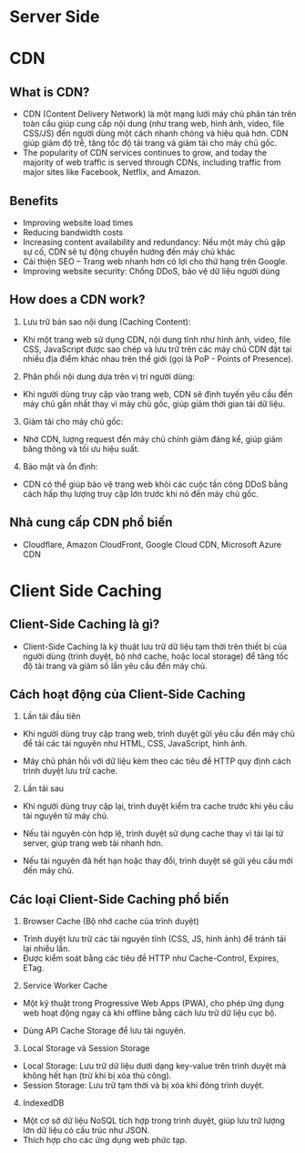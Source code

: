 # Server Side
# CDN 
## What is CDN?
-  CDN (Content Delivery Network) là một mạng lưới máy chủ phân tán trên toàn cầu giúp cung cấp nội dung (như trang web, hình ảnh, video, file CSS/JS) đến người dùng một cách nhanh chóng và hiệu quả hơn. CDN giúp giảm độ trễ, tăng tốc độ tải trang và giảm tải cho máy chủ gốc.
-  The popularity of CDN services continues to grow, and today the majority of web traffic is served through CDNs, including traffic from major sites like Facebook, Netflix, and Amazon.

## Benefits

- Improving website load times
- Reducing bandwidth costs
- Increasing content availability and redundancy: Nếu một máy chủ gặp sự cố, CDN sẽ tự động chuyển hướng đến máy chủ khác
- Cải thiện SEO – Trang web nhanh hơn có lợi cho thứ hạng trên Google.
- Improving website security: Chống DDoS, bảo vệ dữ liệu người dùng

## How does a CDN work?
1. Lưu trữ bản sao nội dung (Caching Content):
- Khi một trang web sử dụng CDN, nội dung tĩnh như hình ảnh, video, file CSS, JavaScript được sao chép và lưu trữ trên các máy chủ CDN đặt tại nhiều địa điểm khác nhau trên thế giới (gọi là PoP - Points of Presence).
2. Phân phối nội dung dựa trên vị trí người dùng:
- Khi người dùng truy cập vào trang web, CDN sẽ định tuyến yêu cầu đến máy chủ gần nhất thay vì máy chủ gốc, giúp giảm thời gian tải dữ liệu.
3. Giảm tải cho máy chủ gốc:
- Nhờ CDN, lượng request đến máy chủ chính giảm đáng kể, giúp giảm băng thông và tối ưu hiệu suất.
4. Bảo mật và ổn định:
- CDN có thể giúp bảo vệ trang web khỏi các cuộc tấn công DDoS bằng cách hấp thụ lượng truy cập lớn trước khi nó đến máy chủ gốc.

## Nhà cung cấp CDN phổ biến
- Cloudflare, Amazon CloudFront, Google Cloud CDN, Microsoft Azure CDN

# Client Side Caching
## Client-Side Caching là gì?
- Client-Side Caching là kỹ thuật lưu trữ dữ liệu tạm thời trên thiết bị của người dùng (trình duyệt, bộ nhớ cache, hoặc local storage) để tăng tốc độ tải trang và giảm số lần yêu cầu đến máy chủ.
## Cách hoạt động của Client-Side Caching
1. Lần tải đầu tiên
- Khi người dùng truy cập trang web, trình duyệt gửi yêu cầu đến máy chủ để tải các tài nguyên như HTML, CSS, JavaScript, hình ảnh.

- Máy chủ phản hồi với dữ liệu kèm theo các tiêu đề HTTP quy định cách trình duyệt lưu trữ cache.
2. Lần tải sau
- Khi người dùng truy cập lại, trình duyệt kiểm tra cache trước khi yêu cầu tài nguyên từ máy chủ.

- Nếu tài nguyên còn hợp lệ, trình duyệt sử dụng cache thay vì tải lại từ server, giúp trang web tải nhanh hơn.

- Nếu tài nguyên đã hết hạn hoặc thay đổi, trình duyệt sẽ gửi yêu cầu mới đến máy chủ.

## Các loại Client-Side Caching phổ biến
1. Browser Cache (Bộ nhớ cache của trình duyệt)
- Trình duyệt lưu trữ các tài nguyên tĩnh (CSS, JS, hình ảnh) để tránh tải lại nhiều lần.
- Được kiểm soát bằng các tiêu đề HTTP như Cache-Control, Expires, ETag.
2. Service Worker Cache
- Một kỹ thuật trong Progressive Web Apps (PWA), cho phép ứng dụng web hoạt động ngay cả khi offline bằng cách lưu trữ dữ liệu cục bộ.

- Dùng API Cache Storage để lưu tài nguyên.
3. Local Storage và Session Storage
- Local Storage: Lưu trữ dữ liệu dưới dạng key-value trên trình duyệt mà không hết hạn (trừ khi bị xóa thủ công).
- Session Storage: Lưu trữ tạm thời và bị xóa khi đóng trình duyệt.
4. IndexedDB
- Một cơ sở dữ liệu NoSQL tích hợp trong trình duyệt, giúp lưu trữ lượng lớn dữ liệu có cấu trúc như JSON.
- Thích hợp cho các ứng dụng web phức tạp.